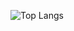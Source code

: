 ![Top Langs](https://github-readme-stats.vercel.app/api/top-langs/?username=sarasjodin&layout=compact)
